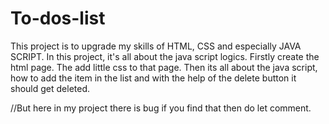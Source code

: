 # To-dos-list
This project is to upgrade my skills of HTML, CSS and especially JAVA SCRIPT.
In this project, it's all about the java script logics.
Firstly create the html page. 
The add little css to that page.
Then its all about the java script, how to add the item in the list and with the help of the delete button it should get deleted.

//But here in my project there is bug if you find that then do let comment.
